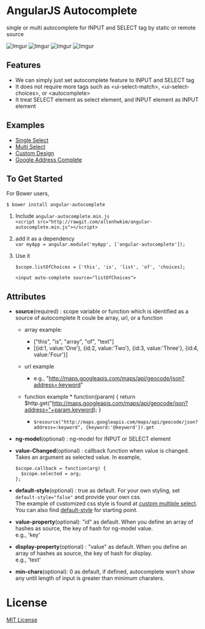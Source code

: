 AngularJS Autocomplete
======================
single or multi autocomplete for INPUT and SELECT tag by static or remote source 


![Imgur](http://i.imgur.com/Fj0avbY.png?1)
![Imgur](http://i.imgur.com/46crVoI.png?1)
![Imgur](http://i.imgur.com/1BhGlVn.png)
![Imgur](http://i.imgur.com/xFxsgUY.png)

Features
--------

  * We can simply just set autocomplete feature to INPUT and SELECT tag
  * It does not require more tags such as &lt;ui-select-match>, &lt;ui-select-choices>, or &lt;autocomplete>
  * It treat SELECT element as select element, and INPUT element as INPUT element

Examples
--------
  
  * [Single Select](http://rawgit.com/allenhwkim/angular-autocomplete/master/test/autocomplete.single.html)
  * [Multi Select](http://rawgit.com/allenhwkim/angular-autocomplete/master/test/autocomplete.multi.html)
  * [Custom Design](http://rawgit.com/allenhwkim/angular-autocomplete/master/test/autocomplete.multi.custom.html)
  * [Google Address Complete](http://rawgit.com/allenhwkim/angular-autocomplete/master/test/autocomplete.remote.html)


To Get Started
--------------

For Bower users, 

  `$ bower install angular-autocomplete`

1. Include `angular-autocomplete.min.js`  
    `<script src="http://rawgit.com/allenhwkim/angular-autocomplete.min.js"></script>`

2. add it as a dependency  
    `var myApp = angular.module('myApp', ['angular-autocomplete']);`

3. Use it  

    `$scope.listOfChoices = ['this', 'is', 'list', 'of', 'choices];`

    `<input auto-complete source="listOfChoices">`


Attributes
--------

  * **source**(required) : scope variable or function which is identified as a source of autocomplete
    It coule be array, url, or a function

    * array example: 
      *  ["this", "is", "array", "of", "text"]
      * [{id:1, value:'One'}, {id:2, value:'Two'}, {id:3, value:'Three'}, {id:4, value:'Four'}]

    * url example
      * e.g., "http://maps.googleapis.com/maps/api/geocode/json?address=:keyword"

    * function example
      *
          function(param) { 
            return $http.get("http://maps.googleapis.com/maps/api/geocode/json?address="+param.keyword);
          }
      * `$resource("http://maps.googleapis.com/maps/api/geocode/json?address=:keyword", {keyword:'@keyword'}).get`

  * **ng-model**(optional) : ng-model for INPUT or SELECT element  
  * **value-Changed**(optional) : callback function when value is changed. Takes an argument as selected value.  In example,  

        $scope.callback = function(arg) {
          $scope.selected = arg;
        };

  * **default-style**(optional) : true as default. For your own styling, set `default-style="false"` and provide your own css.  
    The example of customized css style is found at [custom multiple select](https://rawgit.com/allenhwkim/angular-autocomplete/master/autocomplete.multi.custom.html).   
    You can also find [default-style](https://rawgit.com/allenhwkim/angular-autocomplete/master/default-style.css) for starting point.

  * **value-property**(optional): "id" as default. When you define an array of hashes as source, the key of hash for ng-model value.  
    e.g., 'key'
  * **display-property**(optional) : "value" as default. When you define an array of hashes as source, the key of hash for display.  
    e.g., 'text'
  * **min-chars**(optional): 0 as default, if defined, autocomplete won't show any until length of input is greater than minimum charaters.  


License
=======

  [MIT License](https://github.com/allenhwkim/angular-autocomplete/blob/master/LICENSE)
